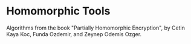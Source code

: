 Homomorphic Tools
===========

Algorithms from the book "Partially Homomorphic Encryption", by Cetin Kaya Koc, Funda Ozdemir, and Zeynep Odemis Ozger.